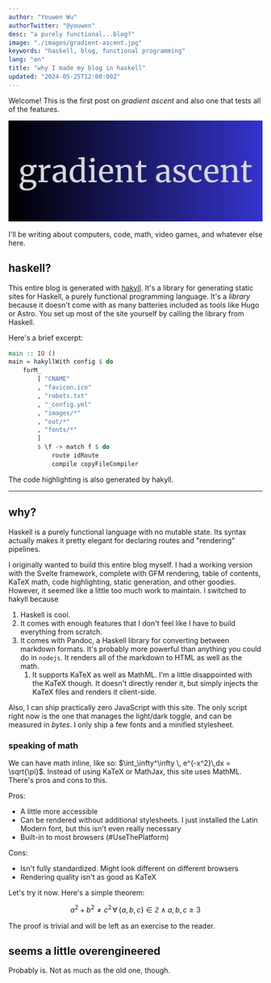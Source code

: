 ```yaml
---
author: "Youwen Wu"
authorTwitter: "@youwen"
desc: "a purely functional...blog?"
image: "./images/gradient-ascent.jpg"
keywords: "haskell, blog, functional programming"
lang: "en"
title: "why I made my blog in haskell"
updated: "2024-05-25T12:00:00Z"
---
```


Welcome! This is the first post on _gradient ascent_ and also one that tests all
of the features.

<img
  alt="gradient ascent"
  src="./images/gradient-ascent.jpg"
  style="height: 200px; width: 100%; object-fit: cover"
/>

I'll be writing about computers, code, math, video games, and whatever else
here.

## haskell?

This entire blog is generated with [hakyll](https://jaspervdj.be/hakyll/). It's
a library for generating static sites for Haskell, a purely functional
programming language. It's a _library_ because it doesn't come with as many
batteries included as tools like Hugo or Astro. You set up most of the site
yourself by calling the library from Haskell.

Here's a brief excerpt:

```haskell
main :: IO ()
main = hakyllWith config $ do
    forM_
        [ "CNAME"
        , "favicon.ico"
        , "robots.txt"
        , "_config.yml"
        , "images/*"
        , "out/*"
        , "fonts/*"
        ]
        $ \f -> match f $ do
            route idRoute
            compile copyFileCompiler
```

The code highlighting is also generated by hakyll.

---

## why?

Haskell is a purely functional language with no mutable state. Its syntax
actually makes it pretty elegant for declaring routes and "rendering" pipelines.

I originally wanted to build this entire blog myself. I had a working version
with the Svelte framework, complete with GFM rendering, table of contents, KaTeX
math, code highlighting, static generation, and other goodies. However, it
seemed like a little too much work to maintain. I switched to hakyll because

1. Haskell is cool.
2. It comes with enough features that I don't feel like I have to build
   everything from scratch.
3. It comes with Pandoc, a Haskell library for converting between markdown
   formats. It's probably more powerful than anything you could do in `nodejs`.
   It renders all of the markdown to HTML as well as the math.
   1. It supports KaTeX as well as MathML. I'm a little disappointed with the
      KaTeX though. It doesn't directly render it, but simply injects the KaTeX
      files and renders it client-side.

Also, I can ship practically zero JavaScript with this site. The only script
right now is the one that manages the light/dark toggle, and can be measured in
_bytes_. I only ship a few fonts and a minified stylesheet.

### speaking of math

We can have math inline, like so:
$\int_\infty^\infty \, e^{-x^2}\,dx = \sqrt{\pi}$. Instead of using KaTeX or
MathJax, this site uses MathML. There's pros and cons to this.

Pros:

- A little more accessible
- Can be rendered without additional stylesheets. I just installed the Latin
  Modern font, but this isn't even really necessary
- Built-in to most browsers (\#UseThePlatform)

Cons:

- Isn't fully standardized. Might look different on different browsers
- Rendering quality isn't as good as KaTeX

Let's try it now. Here's a simple theorem:

$$
a^2 + b^2 \ne c^2 \, \forall\,\left\{ a,\,b,\,c \right\} \in \mathbb{Z} \land a,\,b,\,c \ge 3
$$

The proof is trivial and will be left as an exercise to the reader.

## seems a little overengineered

Probably is. Not as much as the old one, though.
